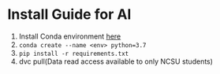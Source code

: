# Install Guide for AI

1. Install Conda environment [here](https://www.anaconda.com/products/distribution)
1. `conda create --name <env> python=3.7`
1. `pip install -r requirements.txt`
1. dvc pull(Data read access available to only NCSU students)
